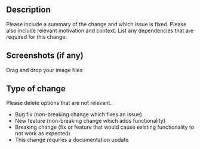 ## Description

Please include a summary of the change and which issue is fixed. Please also include relevant motivation and context. List any dependencies that are required for this change.

## Screenshots (if any)
Drag and drop your image files

## Type of change

Please delete options that are not relevant.

- Bug fix (non-breaking change which fixes an issue)
- New feature (non-breaking change which adds functionality)
- Breaking change (fix or feature that would cause existing functionality to not work as expected)
- This change requires a documentation update
